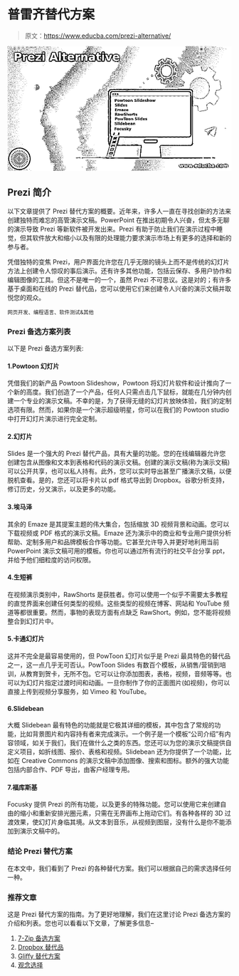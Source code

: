 # 普雷齐替代方案

> 原文：<https://www.educba.com/prezi-alternative/>

![Prezi Alternative](img/864c2abeeb94aeeebcf98b2fb6b9637f.png)



## Prezi 简介

以下文章提供了 Prezi 替代方案的概要。近年来，许多人一直在寻找创新的方法来创建独特而难忘的高管演示文稿。PowerPoint 在推出初期令人兴奋，但太多无聊的演示导致 Prezi 等新软件被开发出来。Prezi 有助于防止我们在演示过程中睡觉，但其软件放大和缩小以及有限的处理能力要求演示市场上有更多的选择和新的参与者。

凭借独特的变焦 Prezi，用户界面允许您在几乎无限的镜头上而不是传统的幻灯片方法上创建令人惊叹的事后演示。还有许多其他功能，包括云保存、多用户协作和编辑图像的工具。但这不是唯一的一个，虽然 Prezi 不可思议。这是对的；有许多基于桌面和在线的 Prezi 替代品，您可以使用它们来创建令人兴奋的演示文稿并取悦您的观众。

<small>网页开发、编程语言、软件测试&其他</small>

### Prezi 备选方案列表

以下是 Prezi 备选方案列表:

#### 1.Powtoon 幻灯片

凭借我们的新产品 Powtoon Slideshow，Powtoon 将幻灯片软件和设计推向了一个新的高度。我们创造了一个产品，任何人只需点击几下鼠标，就能在几分钟内创建一个专业的演示文稿。不幸的是，为了获得无缝的幻灯片放映体验，我们的定制选项有限。然而，如果你是一个演示超级明星，你可以在我们的 Powtoon studio 中打开幻灯片演示进行完全定制。

#### 2.幻灯片

Slides 是一个强大的 Prezi 替代产品，具有大量的功能。您的在线编辑器允许您创建包含从图像和文本到表格和代码的演示文稿。创建的演示文稿(称为演示文稿)可以公开共享，也可以私人持有。此外，您可以实时导出甚至广播演示文稿，以便脱机查看。是的，您还可以将卡片以 pdf 格式导出到 Dropbox。谷歌分析支持，修订历史，分叉演示，以及更多的功能。

#### 3.埃马泽

其余的 Emaze 是其提案主题的伟大集合，包括缩放 3D 视频背景和动画。您可以下载视频或 PDF 格式的演示文稿。Emaze 还为演示中的商业和专业用户提供分析帮助、定制多用户和品牌模板合作等功能。它甚至允许导入并更好地利用当前 PowerPoint 演示文稿可用的模板。你也可以通过所有流行的社交平台分享 ppt，并给予他们细粒度的访问权限。

#### 4.生短裤

在视频演示类别中，RawShorts 是获胜者。你可以使用一个似乎不需要太多教程的直觉界面来创建任何类型的视频。这些类型的视频在博客、网站和 YouTube 频道等都很重要。然而，事物的表现方面有点缺乏 RawShort。例如，您不能将视频整合到幻灯片中。

#### 5.卡通幻灯片

这并不完全是最容易使用的，但 PowToon 幻灯片似乎是 Prezi 最具特色的替代品之一，这一点几乎无可否认。PowToon Slides 有数百个模板，从销售/营销到培训，从教育到贺卡，无所不包。它可以让你添加图表，表格，视频，音频等等。也可以为幻灯片指定过渡时间和动画。一旦你制作了你的正面图片(如视频)，你可以直接上传到视频分享服务，如 Vimeo 和 YouTube。

#### 6.Slidebean

大概 Slidebean 最有特色的功能就是它极其详细的模板，其中包含了常规的功能，比如背景图片和内容持有者来完成演示。一个例子是一个模板“公司介绍”有内容领域，如关于我们，我们在做什么之类的东西。您还可以为您的演示文稿提供自定义项目，如折线图、报价、表格和视频。Slidebean 还为你提供了一个功能，比如在 Creative Commons 的演示文稿中添加图像、搜索和图标。额外的强大功能包括内部合作、PDF 导出，由客户经理专用。

#### 7.福库斯基

Focusky 提供 Prezi 的所有功能，以及更多的特殊功能。您可以使用它来创建自由的缩小和重新安排光圈元素，只需在无界画布上拖动它们。有各种各样的 3D 过渡效果，使幻灯片身临其境。从文本到音乐，从视频到图层，没有什么是你不能添加到演示文稿中的。

### 结论 Prezi 替代方案

在本文中，我们看到了 Prezi 的各种替代方案。我们可以根据自己的需求选择任何一种。

### 推荐文章

这是 Prezi 替代方案的指南。为了更好地理解，我们在这里讨论 Prezi 备选方案的介绍和列表。您也可以看看以下文章，了解更多信息–

1.  [7-Zip 备选方案](https://www.educba.com/7-zip-alternatives/)
2.  [Dropbox 替代品](https://www.educba.com/dropbox-alternatives/)
3.  [Gliffy 替代方案](https://www.educba.com/gliffy-alternative/)
4.  [观念选择](https://www.educba.com/notion-alternatives/)





